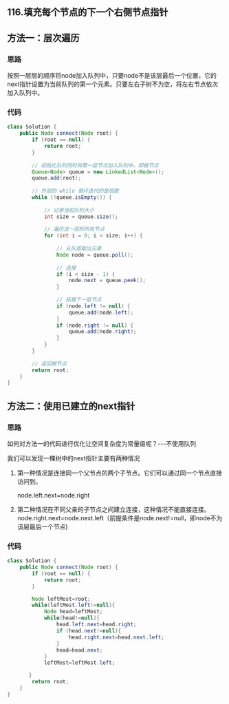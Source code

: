 ## 116.填充每个节点的下一个右侧节点指针

## 方法一：层次遍历

### 思路

按照一层层的顺序将node加入队列中，只要node不是该层最后一个位置，它的next指针设置为当前队列的第一个元素。只要左右子树不为空，将左右节点依次加入队列中。

### 代码

```java
class Solution {
    public Node connect(Node root) {
        if (root == null) {
            return root;
        }
        
        // 初始化队列同时将第一层节点加入队列中，即根节点
        Queue<Node> queue = new LinkedList<Node>(); 
        queue.add(root);
        
        // 外层的 while 循环迭代的是层数
        while (!queue.isEmpty()) {
            
            // 记录当前队列大小
            int size = queue.size();
            
            // 遍历这一层的所有节点
            for (int i = 0; i < size; i++) {
                
                // 从队首取出元素
                Node node = queue.poll();
                
                // 连接
                if (i < size - 1) {
                    node.next = queue.peek();
                }
                
                // 拓展下一层节点
                if (node.left != null) {
                    queue.add(node.left);
                }
                if (node.right != null) {
                    queue.add(node.right);
                }
            }
        }
        
        // 返回根节点
        return root;
    }
}
```
## 方法二：使用已建立的next指针

### 思路

如何对方法一的代码进行优化让空间复杂度为常量级呢？---不使用队列

我们可以发现一棵树中的next指针主要有两种情况

1. 第一种情况是连接同一个父节点的两个子节点。它们可以通过同一个节点直接访问到。

   node.left.next=node.right

2. 第二种情况在不同父亲的子节点之间建立连接，这种情况不能直接连接。 node.right.next=node.next.left（前提条件是node.next!=null，即node不为该层最后一个节点)

### 代码

```java
class Solution {
    public Node connect(Node root) {
        if (root == null) {
            return root;
        }

        Node leftMost=root;
        while(leftMost.left!=null){
            Node head=leftMost;
            while(head!=null){
                head.left.next=head.right;
                if (head.next!=null){
                    head.right.next=head.next.left;
                }
                head=head.next;
            }
            leftMost=leftMost.left;

       }       
        return root;
    }
}
```

